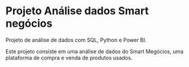 # Projeto Análise dados Smart negócios 

Projeto de análise de dados com SQL, Python  e Power BI. 

Este projeto consiste em uma análise de dados do Smart Megócios, uma plataforma de compra e venda de produtos usados. 


